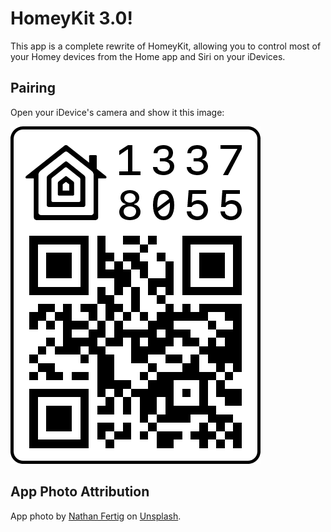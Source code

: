 # HomeyKit 3.0!

This app is a complete rewrite of HomeyKit, allowing you to control most of your Homey devices from the Home app and Siri on your iDevices.

## Pairing

Open your iDevice's camera and show it this image:

<img src='assets/qrcode/small.png'/>

## App Photo Attribution

App photo by [Nathan Fertig](https://unsplash.com/@nathanfertig) on [Unsplash](https://unsplash.com/).

